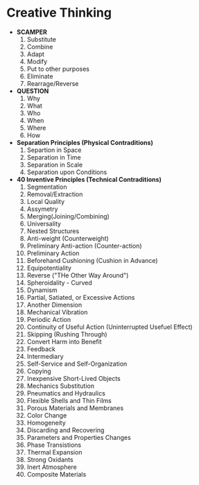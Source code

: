 # Creative Thinking
- **SCAMPER**
  1. Substitute
  2. Combine
  3. Adapt
  4. Modify
  5. Put to other purposes
  6. Eliminate
  7. Rearrage/Reverse
- **QUESTION**
  1. Why
  2. What
  3. Who
  4. When
  5. Where
  6. How
- **Separation Principles (Physical Contraditions)**
  1. Separtion in Space
  2. Separation in Time
  3. Separation in Scale
  4. Separation upon Conditions
- **40 Inventive Principles (Technical Contraditions)**
  1. Segmentation
  2. Removal/Extraction
  3. Local Quality
  4. Assymetry
  5. Merging(Joining/Combining)
  6. Universality
  7. Nested Structures
  8. Anti-weight (Counterweight)
  9. Preliminary Anti-action (Counter-action)
  10. Preliminary Action
  11. Beforehand Cushioning (Cushion in Advance)
  12. Equipotentiality
  13. Reverse ("THe Other Way Around")
  14. Spheroidality - Curved
  15. Dynamism
  16. Partial, Satiated, or Excessive Actions
  17. Another Dimension
  18. Mechanical Vibration
  19. Periodic Action
  20. Continuity of Useful Action (Uninterrupted Usefuel Effect)
  21. Skipping (Rushing Through)
  22. Convert Harm into Benefit
  23. Feedback
  24. Intermediary
  25. Self-Service and Self-Organization
  26. Copying
  27. Inexpensive Short-Lived Objects
  28. Mechanics Substitution
  29. Pneumatics and Hydraulics
  30. Flexible Shells and Thin Films
  31. Porous Materials and Membranes
  32. Color Change
  33. Homogeneity
  34. Discarding and Recovering
  35. Parameters and Properties Changes
  36. Phase Transistions
  37. Thermal Expansion
  38. Strong Oxidants
  39. Inert Atmosphere
  40. Composite Materials

